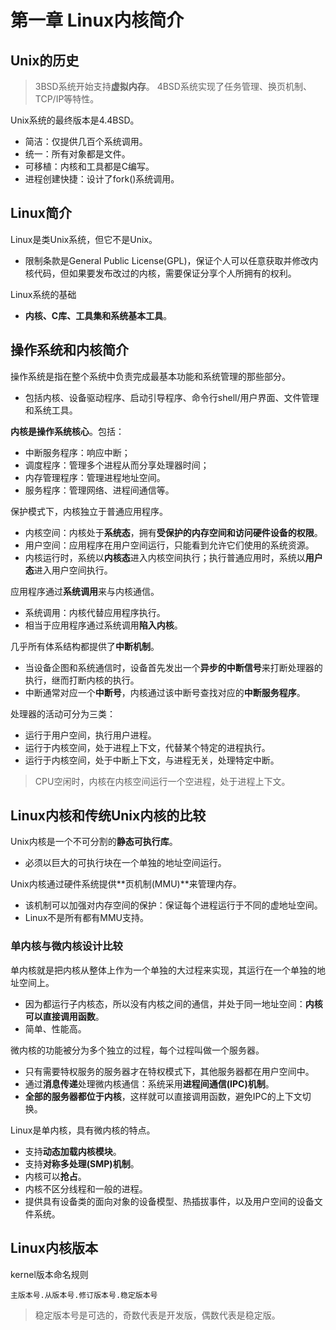 # 第一章 Linux内核简介

## Unix的历史

> 3BSD系统开始支持**虚拟内存**。
> 4BSD系统实现了任务管理、换页机制、TCP/IP等特性。

Unix系统的最终版本是4.4BSD。
* 简洁：仅提供几百个系统调用。
* 统一：所有对象都是文件。
* 可移植：内核和工具都是C编写。
* 进程创建快捷：设计了fork()系统调用。

## Linux简介

Linux是类Unix系统，但它不是Unix。
* 限制条款是General Public License(GPL)，保证个人可以任意获取并修改内核代码，但如果要发布改过的内核，需要保证分享个人所拥有的权利。

Linux系统的基础
* **内核、C库、工具集和系统基本工具**。

## 操作系统和内核简介

操作系统是指在整个系统中负责完成最基本功能和系统管理的那些部分。
* 包括内核、设备驱动程序、启动引导程序、命令行shell/用户界面、文件管理和系统工具。

**内核是操作系统核心**。包括：
* 中断服务程序：响应中断；
* 调度程序：管理多个进程从而分享处理器时间；
* 内存管理程序：管理进程地址空间。
* 服务程序：管理网络、进程间通信等。

保护模式下，内核独立于普通应用程序。
* 内核空间：内核处于**系统态**，拥有**受保护的内存空间和访问硬件设备的权限**。
* 用户空间：应用程序在用户空间运行，只能看到允许它们使用的系统资源。
* 内核运行时，系统以**内核态**进入内核空间执行；执行普通应用时，系统以**用户态**进入用户空间执行。

应用程序通过**系统调用**来与内核通信。
* 系统调用：内核代替应用程序执行。
* 相当于应用程序通过系统调用**陷入内核**。

几乎所有体系结构都提供了**中断机制**。
* 当设备企图和系统通信时，设备首先发出一个**异步的中断信号**来打断处理器的执行，继而打断内核的执行。
* 中断通常对应一个**中断号**，内核通过该中断号查找对应的**中断服务程序**。

处理器的活动可分为三类：
* 运行于用户空间，执行用户进程。
* 运行于内核空间，处于进程上下文，代替某个特定的进程执行。
* 运行于内核空间，处于中断上下文，与进程无关，处理特定中断。

> CPU空闲时，内核在内核空间运行一个空进程，处于进程上下文。

## Linux内核和传统Unix内核的比较

Unix内核是一个不可分割的**静态可执行库**。
* 必须以巨大的可执行块在一个单独的地址空间运行。

Unix内核通过硬件系统提供**页机制(MMU)**来管理内存。
* 该机制可以加强对内存空间的保护：保证每个进程运行于不同的虚地址空间。
* Linux不是所有都有MMU支持。

### 单内核与微内核设计比较

单内核就是把内核从整体上作为一个单独的大过程来实现，其运行在一个单独的地址空间上。
* 因为都运行子内核态，所以没有内核之间的通信，并处于同一地址空间：**内核可以直接调用函数**。
* 简单、性能高。

微内核的功能被分为多个独立的过程，每个过程叫做一个服务器。
* 只有需要特权服务的服务器才在特权模式下，其他服务器都在用户空间中。
* 通过**消息传递**处理微内核通信：系统采用**进程间通信(IPC)机制**。
* **全部的服务器都位于内核**，这样就可以直接调用函数，避免IPC的上下文切换。

Linux是单内核，具有微内核的特点。
* 支持**动态加载内核模块**。
* 支持**对称多处理(SMP)机制**。
* 内核可以**抢占**。
* 内核不区分线程和一般的进程。
* 提供具有设备类的面向对象的设备模型、热插拔事件，以及用户空间的设备文件系统。

## Linux内核版本

kernel版本命名规则
``` 
主版本号.从版本号.修订版本号.稳定版本号
```

> 稳定版本号是可选的，奇数代表是开发版，偶数代表是稳定版。